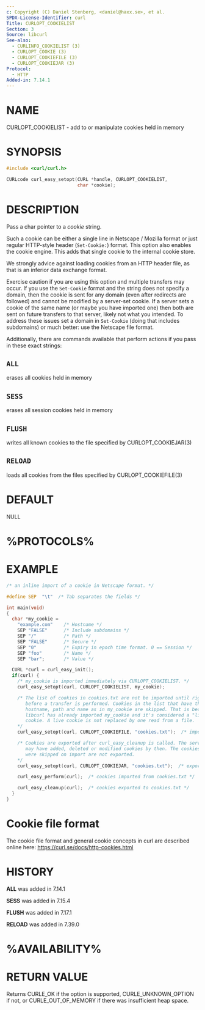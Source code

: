 ```yaml
---
c: Copyright (C) Daniel Stenberg, <daniel@haxx.se>, et al.
SPDX-License-Identifier: curl
Title: CURLOPT_COOKIELIST
Section: 3
Source: libcurl
See-also:
  - CURLINFO_COOKIELIST (3)
  - CURLOPT_COOKIE (3)
  - CURLOPT_COOKIEFILE (3)
  - CURLOPT_COOKIEJAR (3)
Protocol:
  - HTTP
Added-in: 7.14.1
---
```


# NAME

CURLOPT_COOKIELIST - add to or manipulate cookies held in memory

# SYNOPSIS

~~~c
#include <curl/curl.h>

CURLcode curl_easy_setopt(CURL *handle, CURLOPT_COOKIELIST,
                          char *cookie);
~~~

# DESCRIPTION

Pass a char pointer to a *cookie* string.

Such a cookie can be either a single line in Netscape / Mozilla format or just
regular HTTP-style header (`Set-Cookie:`) format. This option also enables the
cookie engine. This adds that single cookie to the internal cookie store.

We strongly advice against loading cookies from an HTTP header file, as that
is an inferior data exchange format.

Exercise caution if you are using this option and multiple transfers may
occur. If you use the `Set-Cookie` format and the string does not specify a
domain, then the cookie is sent for any domain (even after redirects are
followed) and cannot be modified by a server-set cookie. If a server sets a
cookie of the same name (or maybe you have imported one) then both are sent on
future transfers to that server, likely not what you intended. To address
these issues set a domain in `Set-Cookie` (doing that includes subdomains) or
much better: use the Netscape file format.

Additionally, there are commands available that perform actions if you pass in
these exact strings:

## `ALL`

erases all cookies held in memory

## `SESS`

erases all session cookies held in memory

## `FLUSH`

writes all known cookies to the file specified by CURLOPT_COOKIEJAR(3)

## `RELOAD`

loads all cookies from the files specified by CURLOPT_COOKIEFILE(3)

# DEFAULT

NULL

# %PROTOCOLS%

# EXAMPLE

~~~c
/* an inline import of a cookie in Netscape format. */

#define SEP  "\t"  /* Tab separates the fields */

int main(void)
{
  char *my_cookie =
    "example.com"    /* Hostname */
    SEP "FALSE"      /* Include subdomains */
    SEP "/"          /* Path */
    SEP "FALSE"      /* Secure */
    SEP "0"          /* Expiry in epoch time format. 0 == Session */
    SEP "foo"        /* Name */
    SEP "bar";       /* Value */

  CURL *curl = curl_easy_init();
  if(curl) {
    /* my_cookie is imported immediately via CURLOPT_COOKIELIST. */
    curl_easy_setopt(curl, CURLOPT_COOKIELIST, my_cookie);

    /* The list of cookies in cookies.txt are not be imported until right
       before a transfer is performed. Cookies in the list that have the same
       hostname, path and name as in my_cookie are skipped. That is because
       libcurl has already imported my_cookie and it's considered a "live"
       cookie. A live cookie is not replaced by one read from a file.
    */
    curl_easy_setopt(curl, CURLOPT_COOKIEFILE, "cookies.txt");  /* import */

    /* Cookies are exported after curl_easy_cleanup is called. The server
       may have added, deleted or modified cookies by then. The cookies that
       were skipped on import are not exported.
    */
    curl_easy_setopt(curl, CURLOPT_COOKIEJAR, "cookies.txt");  /* export */

    curl_easy_perform(curl);  /* cookies imported from cookies.txt */

    curl_easy_cleanup(curl);  /* cookies exported to cookies.txt */
  }
}
~~~

# Cookie file format

The cookie file format and general cookie concepts in curl are described
online here: https://curl.se/docs/http-cookies.html

# HISTORY

**ALL** was added in 7.14.1

**SESS** was added in 7.15.4

**FLUSH** was added in 7.17.1

**RELOAD** was added in 7.39.0

# %AVAILABILITY%

# RETURN VALUE

Returns CURLE_OK if the option is supported, CURLE_UNKNOWN_OPTION if not, or
CURLE_OUT_OF_MEMORY if there was insufficient heap space.
